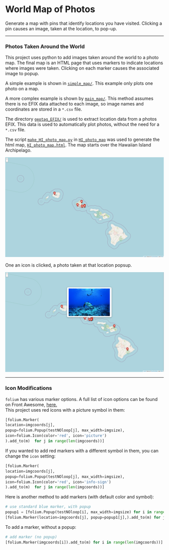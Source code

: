 # World Map of Photos 

Generate a map with pins that identify locations you have visited.  Clicking a pin causes an image, taken at the location, to pop-up.

----
### Photos Taken Around the World
This project uses python to add images taken around the world to a photo map.  The final map is an HTML page that uses markers to indicate locations where images were taken.  Clicking on each marker causes the associated image to popup.

A simple example is shown in [`simple_map/`](./simple_map/).  This example only plots one photo on a map.

A more complex example is shown by [`main_map/`](./main_map/).  This method assumes there is no EFIX data attached to each image, so image names and coordinates are stored in a `*.csv` file.

The directory [`geotag_EFIX/`](./geotag_EFIX/) is used to extract location data from a photos EFIX.  This data is used to automatically plot photos, without the need for a `*.csv` file.

The script [`make_HI_photo_map.py`](./HI_photo_map/make_HI_photo_map.py) in [`HI_photo_map`](./HI_photo_map/) was used to generate the html map, [`HI_photo_map.html`](./HI_photo_map/HI_photo_map.html).  The map starts over the Hawaiian Island Archipelago.

![](./HI_photo_map/sample_screenshots/HImapStart.png)

One an icon is clicked, a photo taken at that location popsup.

![](./HI_photo_map/sample_screenshots/HImapSampleImageDisplayed.png)


----
### Icon Modifications
`folium` has various marker options.  A full list of icon options can be found on Front Awesome, [here.](https://fontawesome.com/v4.7.0/icons/)<br>
This project uses red icons with a picture symbol in them:
```py
[folium.Marker(
location=imgcoords[j],
popup=folium.Popup(testNOloop[j], max_width=imgsize),
icon=folium.Icon(color='red', icon='picture')
).add_to(m)  for j in range(len(imgcoords))]
```
If you wanted to add red markers with a different symbol in them, you can change the `icon` setting:
```py
[folium.Marker(
location=imgcoords[j],
popup=folium.Popup(testNOloop[j], max_width=imgsize),
icon=folium.Icon(color='red', icon='info-sign')
).add_to(m)  for j in range(len(imgcoords))]
```
Here is another method to add markers (with default color and symbol):
```py
# use standard blue marker, with popup
popup1 = [folium.Popup(testNOloop[i], max_width=imgsize) for i in range(len(testNOloop))]
[folium.Marker(location=imgcoords[j], popup=popup1[j],).add_to(m) for j in range(len(imgcoords))]
```
To add a marker, without a popup:
```py
# add marker (no popup)
[folium.Marker(imgcoords[i]).add_to(m) for i in range(len(imgcoords))] 
```
